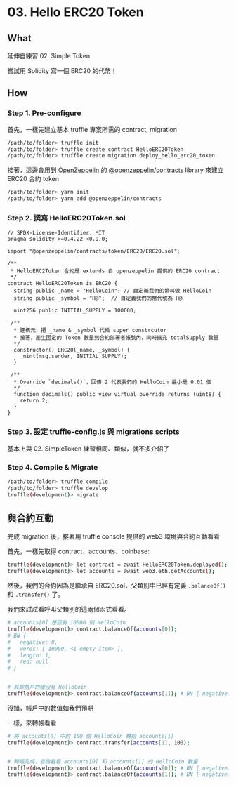 # 03. Hello ERC20 Token

## What

延伸自練習 02. Simple Token

嘗試用 Solidity 寫一個 ERC20 的代幣！

## How

### Step 1. Pre-configure

首先，一樣先建立基本 truffle 專案所需的 contract, migration

```sh
/path/to/folder> truffle init
/path/to/folder> truffle create contract HelloERC20Token
/path/to/folder> truffle create migration deploy_hello_erc20_token
```

接著，這邊會用到 [OpenZeppelin](https://www.openzeppelin.com/) 的 [@openzeppelin/contracts](https://www.npmjs.com/package/@openzeppelin/contracts) library 來建立 ERC20 合約 token

```sh
/path/to/folder> yarn init
/path/to/folder> yarn add @openzeppelin/contracts
```

### Step 2. 撰寫 HelloERC20Token.sol

```solidity
// SPDX-License-Identifier: MIT
pragma solidity >=0.4.22 <0.9.0;

import "@openzeppelin/contracts/token/ERC20/ERC20.sol";

/**
 * HelloERC2Token 合約是 extends 自 openzeppelin 提供的 ERC20 contract
 */
contract HelloERC20Token is ERC20 {
  string public _name = "HelloCoin"; // 自定義我們的幣叫做 HelloCoin
  string public _symbol = "H@";  // 自定義我們的幣代號為 H@

  uint256 public INITIAL_SUPPLY = 100000;

 /**
  * 建構元，把 _name & _symbol 代給 super constrcutor
  * 接著，產生固定的 Token 數量到合約部署者帳號內，同時擴充 totalSupply 數量
  */
  constructor() ERC20(_name, _symbol) {
    _mint(msg.sender, INITIAL_SUPPLY);
  }

 /**
  * Override `decimals()`，回傳 2 代表我們的 HelloCoin 最小是 0.01 個
  */
  function decimals() public view virtual override returns (uint8) {
    return 2;
  }
}
```

### Step 3. 設定 truffle-config.js 與 migrations scripts

基本上與 02. SimpleToken 練習相同、類似，就不多介紹了

### Step 4. Compile & Migrate

```sh
/path/to/folder> truffle compile
/path/to/folder> truffle develop
truffle(development)> migrate
```

## 與合約互動

完成 migration 後，接著用 truffle console 提供的 web3 環境與合約互動看看

首先，一樣先取得 contract、accounts、coinbase:

```sh
truffle(development)> let contract = await HelloERC20Token.deployed();
truffle(development)> let accounts = await web3.eth.getAccounts();
```

然後，我們的合約因為是繼承自 ERC20.sol，父類別中已經有定義 `.balanceOf()` 和 `.transfer()` 了。

我們來試試看呼叫父類別的這兩個函式看看。

```sh
# accounts[0] 應該有 10000 個 HelloCoin
truffle(development)> contract.balanceOf(accounts[0]);
# BN {
#   negative: 0,
#   words: [ 10000, <1 empty item> ],
#   length: 1,
#   red: null
# }


# 其餘帳戶的確沒有 HelloCoin
truffle(development)> contract.balanceOf(accounts[1]); # BN { negative: 0, words: [ 0, <1 empty item> ], length: 1, red: null }
```

沒錯，帳戶中的數值如我們預期

一樣，來轉帳看看

```sh
# 將 accounts[0] 中的 100 個 HelloCoin 轉給 accounts[1]
truffle(development)> contract.transfer(accounts[1], 100);


# 轉帳完成，查詢看看 accounts[0] 和 accounts[1] 的 HelloCoin 數量
truffle(development)> contract.balanceOf(accounts[0]); # BN { negative: 0, words: [ 99900, <1 empty item> ], length: 1, red: null }
truffle(development)> contract.balanceOf(accounts[1]); # BN { negative: 0, words: [ 100, <1 empty item> ], length: 1, red: null }
```
